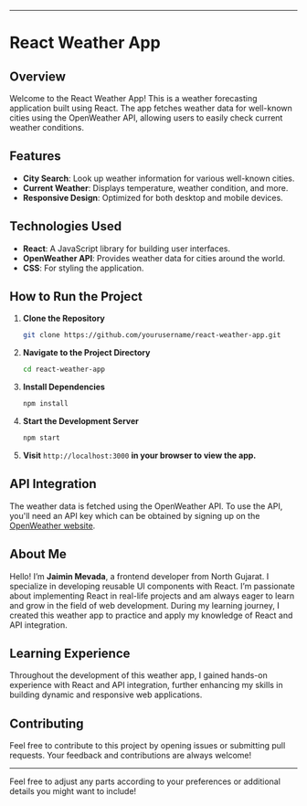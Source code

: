 

---

# React Weather App

## Overview

Welcome to the React Weather App! This is a weather forecasting application built using React. The app fetches weather data for well-known cities using the OpenWeather API, allowing users to easily check current weather conditions.

## Features

- **City Search**: Look up weather information for various well-known cities.
- **Current Weather**: Displays temperature, weather condition, and more.
- **Responsive Design**: Optimized for both desktop and mobile devices.


## Technologies Used

- **React**: A JavaScript library for building user interfaces.
- **OpenWeather API**: Provides weather data for cities around the world.
- **CSS**: For styling the application.

## How to Run the Project

1. **Clone the Repository**
   ```bash
   git clone https://github.com/yourusername/react-weather-app.git
   ```

2. **Navigate to the Project Directory**
   ```bash
   cd react-weather-app
   ```

3. **Install Dependencies**
   ```bash
   npm install
   ```

4. **Start the Development Server**
   ```bash
   npm start
   ```

5. **Visit** `http://localhost:3000` **in your browser to view the app.**

## API Integration

The weather data is fetched using the OpenWeather API. To use the API, you'll need an API key which can be obtained by signing up on the [OpenWeather website](https://openweathermap.org/).

## About Me

Hello! I’m **Jaimin Mevada**, a frontend developer from North Gujarat. I specialize in developing reusable UI components with React. I’m passionate about implementing React in real-life projects and am always eager to learn and grow in the field of web development. During my learning journey, I created this weather app to practice and apply my knowledge of React and API integration.

## Learning Experience

Throughout the development of this weather app, I gained hands-on experience with React and API integration, further enhancing my skills in building dynamic and responsive web applications.

## Contributing

Feel free to contribute to this project by opening issues or submitting pull requests. Your feedback and contributions are always welcome!



---

Feel free to adjust any parts according to your preferences or additional details you might want to include!
